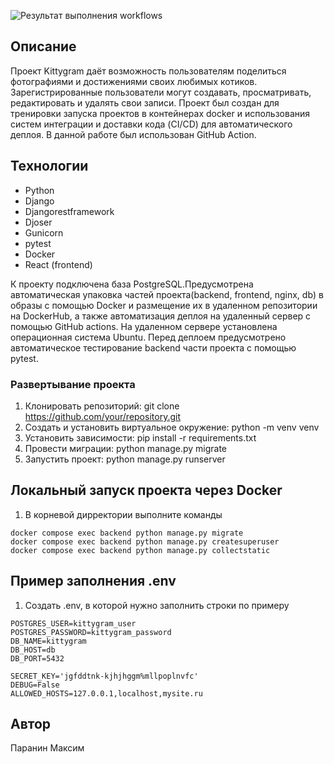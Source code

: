 ![Результат выполнения workflows](https://github.com/PivkaDl9Rivka/kittygram_final/actions/workflows/main.yml/badge.svg)

## Описание
Проект Kittygram даёт возможность пользователям поделиться фотографиями и достижениями своих любимых котиков. Зарегистрированные пользователи могут создавать, просматривать, редактировать и удалять свои записи.
Проект был создан для тренировки запуска проектов в контейнерах docker и использования систем интеграции и доставки кода (CI/CD) для автоматического деплоя. В данной работе был использован GitHub Action. 


## Teхнологии 
* Python
* Django
* Djangorestframework
* Djoser
* Gunicorn
* pytest
* Docker
* React (frontend)

К проекту подключена база PostgreSQL.Предусмотрена автоматическая упаковка частей проекта(backend, frontend, nginx, db) в образы с помощью Docker и размещение их в удаленном репозитории на DockerHub, а также автоматизация деплоя на удаленный сервер с помощью GitHub actions. На удаленном сервере установлена операционная система Ubuntu. Перед деплоем предусмотрено автоматическое тестирование backend части проекта с помощью pytest.

### Развертывание проекта
1. Клонировать репозиторий:
git clone https://github.com/your/repository.git
2. Создать и установить виртуальное окружение:
python -m venv venv
3. Установить зависимости:
pip install -r requirements.txt
4. Провести миграции:
python manage.py migrate
4. Запустить проект:
python manage.py runserver

## Локальный запуск проекта через Docker
1. В корневой дирректории выполните команды
```docker-compose up
docker compose exec backend python manage.py migrate
docker compose exec backend python manage.py createsuperuser
docker compose exec backend python manage.py collectstatic
```

## Пример заполнения .env
1. Создать .env, в которой нужно заполнить строки по примеру
```POSTGRES_DB=kittygram
POSTGRES_USER=kittygram_user
POSTGRES_PASSWORD=kittygram_password
DB_NAME=kittygram
DB_HOST=db
DB_PORT=5432

SECRET_KEY='jgfddtnk-kjhjhggm%mllpoplnvfc'
DEBUG=False
ALLOWED_HOSTS=127.0.0.1,localhost,mysite.ru
```

## Автор
Паранин Максим